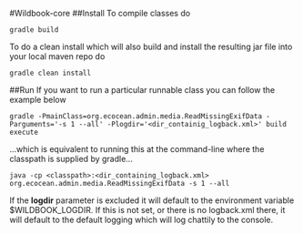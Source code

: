 #Wildbook-core
##Install
To compile classes do

    gradle build
   
    
To do a clean install which will also build and install the resulting jar file into your local maven repo do
    
    gradle clean install

##Run
If you want to run a particular runnable class you can follow the example below

    gradle -PmainClass=org.ecocean.admin.media.ReadMissingExifData -Parguments='-s 1 --all' -Plogdir='<dir_containig_logback.xml>' build execute
    
...which is equivalent to running this at the command-line where the classpath is supplied by gradle...

    java -cp <classpath>:<dir_containing_logback.xml> org.ecocean.admin.media.ReadMissingExifData -s 1 --all

If the **logdir** parameter is excluded it will default to the environment variable $WILDBOOK_LOGDIR. If this is not set, or there is no logback.xml there, it will default to the default logging which will log chattily to the console.

